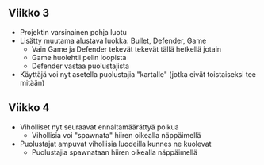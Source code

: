## Viikko 3

- Projektin varsinainen pohja luotu
- Lisätty muutama alustava luokka: Bullet, Defender, Game
    - Vain Game ja Defender tekevät tekevät tällä hetkellä jotain
    - Game huolehtii pelin loopista
    - Defender vastaa puolustajista
- Käyttäjä voi nyt asetella puolustajia "kartalle" (jotka eivät toistaiseksi tee mitään)

## Viikko 4

- Viholliset nyt seuraavat ennaltamäärättyä polkua
    - Vihollisia voi "spawnata" hiiren oikealla näppäimellä
- Puolustajat ampuvat vihollisia luodeilla kunnes ne kuolevat
    - Puolustajia spawnataan hiiren oikealla näppäimellä
